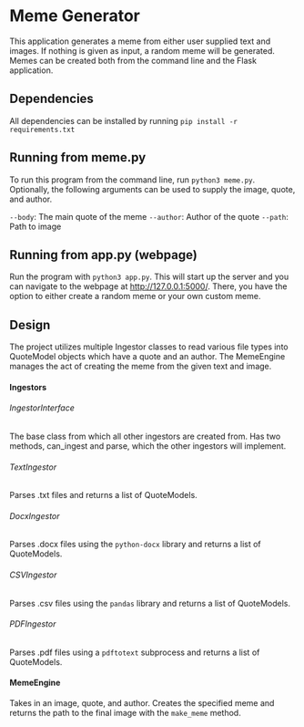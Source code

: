 # Meme Generator
This application generates a meme from either user supplied text and images. If nothing is given as input, a random meme will be generated. Memes can be created both from the command line and the Flask application.

## Dependencies
All dependencies can be installed by running ```pip install -r requirements.txt```
## Running from meme.py
To run this program from the command line, run ```python3 meme.py```. Optionally, the following arguments can be used to supply the image, quote, and author.

```--body```: The main quote of the meme
```--author```: Author of the quote
```--path```: Path to image

## Running from app.py (webpage)

Run the program with ```python3 app.py```. This will start up the server and you can navigate to the webpage at http://127.0.0.1:5000/. There, you have the option to either create a random meme or your own custom meme.

## Design

The project utilizes multiple Ingestor classes to read various file types into QuoteModel objects which have a quote and an author. The MemeEngine manages the act of creating the meme from the given text and image.

#### Ingestors

###### IngestorInterface

The base class from which all other ingestors are created from. Has two methods, can_ingest and parse, which the other ingestors will implement.

###### TextIngestor

Parses .txt files and returns a list of QuoteModels.

###### DocxIngestor

Parses .docx files using the ```python-docx``` library and returns a list of QuoteModels.

###### CSVIngestor

Parses .csv files using the ```pandas``` library and returns a list of QuoteModels.

###### PDFIngestor

Parses .pdf files using a ```pdftotext``` subprocess and returns a list of QuoteModels.

#### MemeEngine

Takes in an image, quote, and author. Creates the specified meme and returns the path to the final image with the ```make_meme``` method.